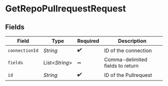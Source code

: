# GetRepoPullrequestRequest


## Fields

| Field                            | Type                             | Required                         | Description                      |
| -------------------------------- | -------------------------------- | -------------------------------- | -------------------------------- |
| `connectionId`                   | *String*                         | :heavy_check_mark:               | ID of the connection             |
| `fields`                         | List\<*String*>                  | :heavy_minus_sign:               | Comma-delimited fields to return |
| `id`                             | *String*                         | :heavy_check_mark:               | ID of the Pullrequest            |